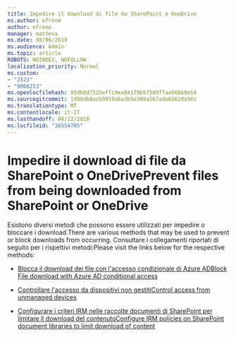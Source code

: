 ```yaml
---
title: Impedire il download di file da SharePoint o OneDrive
ms.author: efrene
author: efrene
manager: matteva
ms.date: 08/06/2019
ms.audience: Admin
ms.topic: article
ROBOTS: NOINDEX, NOFOLLOW
localization_priority: Normal
ms.custom:
- "2523"
- "9000213"
ms.openlocfilehash: 85db8d7525effc0ea84179b575d9f7aa56bb0e54
ms.sourcegitcommit: 1d98db8acb9959aba3b5e308a567ade6b62da56c
ms.translationtype: MT
ms.contentlocale: it-IT
ms.lasthandoff: 08/22/2019
ms.locfileid: "36554705"
---
```

# <a name="prevent-files-from-being-downloaded-from-sharepoint-or-onedrive"></a><span data-ttu-id="4fb5d-102">Impedire il download di file da SharePoint o OneDrive</span><span class="sxs-lookup"><span data-stu-id="4fb5d-102">Prevent files from being downloaded from SharePoint or OneDrive</span></span>

<span data-ttu-id="4fb5d-103">Esistono diversi metodi che possono essere utilizzati per impedire o bloccare i download.</span><span class="sxs-lookup"><span data-stu-id="4fb5d-103">There are various methods that may be used to prevent or block downloads from occurring.</span></span> <span data-ttu-id="4fb5d-104">Consultare i collegamenti riportati di seguito per i rispettivi metodi:</span><span class="sxs-lookup"><span data-stu-id="4fb5d-104">Please visit the links below for the respective methods:</span></span>

- [<span data-ttu-id="4fb5d-105">Blocca il download dei file con l'accesso condizionale di Azure AD</span><span class="sxs-lookup"><span data-stu-id="4fb5d-105">Block File download with Azure AD conditional access</span></span>](https://docs.microsoft.com/cloud-app-security/use-case-proxy-block-session-aad#create-a-block-download-policy-for-unmanaged-devices)

- [<span data-ttu-id="4fb5d-106">Controllare l'accesso da dispositivi non gestiti</span><span class="sxs-lookup"><span data-stu-id="4fb5d-106">Control access from unmanaged devices</span></span>](https://docs.microsoft.com/sharepoint/control-access-from-unmanaged-devices)

- [<span data-ttu-id="4fb5d-107">Configurare i criteri IRM nelle raccolte documenti di SharePoint per limitare il download del contenuto</span><span class="sxs-lookup"><span data-stu-id="4fb5d-107">Configure IRM policies on SharePoint document libraries to limit download of content</span></span>](https://docs.microsoft.com/office365/securitycompliance/set-up-irm-in-sp-admin-center)
